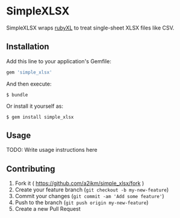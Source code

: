 # SimpleXLSX

SimpleXLSX wraps [rubyXL](http://rubygems.org/gems/rubyXL) to treat single-sheet XLSX files like CSV.

## Installation

Add this line to your application's Gemfile:

```ruby
gem 'simple_xlsx'
```

And then execute:

    $ bundle

Or install it yourself as:

    $ gem install simple_xlsx

## Usage

TODO: Write usage instructions here

## Contributing

1. Fork it ( https://github.com/a2ikm/simple_xlsx/fork )
2. Create your feature branch (`git checkout -b my-new-feature`)
3. Commit your changes (`git commit -am 'Add some feature'`)
4. Push to the branch (`git push origin my-new-feature`)
5. Create a new Pull Request
